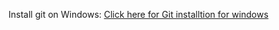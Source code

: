 Install git on Windows:
 <a href="https://git-scm.com/download/win/">Click here for Git installtion for windows</a>  </br>
